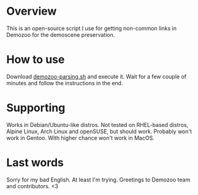 # Overview

This is an open-source script I use for getting non-common links in Demozoo for the demoscene preservation.

# How to use

Download [demozoo-parsing.sh](https://github.com/m100bit/demozoo-parsing-experiments/blob/main/demozoo-parsing.sh) and execute it. 
Wait for a few couple of minutes and follow the instructions in the end. 

# Supporting

Works in Debian/Ubuntu-like distros.
Not tested on RHEL-based distros, Alpine Linux, Arch Linux and openSUSE, but should work.
Probably won't work in Gentoo.
With higher chance won't work in MacOS.

# Last words

Sorry for my bad English. At least I'm trying.
Greetings to Demozoo team and contributors. <3

